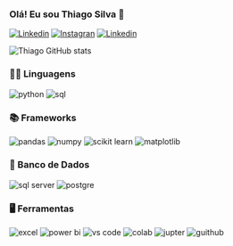 ### Olá! Eu sou Thiago Silva 👋
[![Linkedin](https://img.shields.io/badge/LinkedIn-0077B5?style=for-the-badge&logo=linkedin&logoColor=white)](www.linkedin.com/in/thiago-silva-adm)
[![Instagran](https://img.shields.io/badge/Instagram-E4405F?style=for-the-badge&logo=instagram&logoColor=white)](https://www.instagram.com/silvabthiago/)
[![Linkedin](https://img.shields.io/badge/website-000000?style=for-the-badge&logo=About.me&logoColor=white)](https://sites.google.com/view/portifliothiagosilva/in%C3%ADcio)

![Thiago GitHub stats](https://github-readme-stats.vercel.app/api?username=thiagobsd&show_icons=true&theme=dracula)

### 👨‍💻 Linguagens
<div style="display: inline_block">
  <img align="center" alt="python" src="https://camo.githubusercontent.com/28ef82bb0a603a3d2d131147e3620a2bae8c9f554df396638d39f58ded08b5ad/68747470733a2f2f696d672e736869656c64732e696f2f62616467652f507974686f6e2532302d2532333134333534432e7376673f6c6f676f3d707974686f6e266c6f676f436f6c6f723d7768697465" />
   <img align="center" alt="sql" src="https://camo.githubusercontent.com/4fc3e80e4534b2f6ed65123c32cc8fb1c3cb4c4d31af550da0f017a999bac0fc/68747470733a2f2f696d672e736869656c64732e696f2f62616467652f53514c2532302d2532333032354538432e7376673f6c6f676f3d616d617a6f6e2d64796e616d6f6462266c6f676f436f6c6f723d7768697465" />
</div>

### 📚 Frameworks
<div style="display: inline_block">
  <img align="center" alt="pandas" src="https://camo.githubusercontent.com/f2ed6a7aba8efedc956ba7177218b213eae859447795830060e575acf76138fe/68747470733a2f2f696d672e736869656c64732e696f2f62616467652f50616e6461732532302d2532333135303435382e7376673f6c6f676f3d70616e646173266c6f676f436f6c6f723d7768697465" />
   <img align="center" alt="numpy" src="https://camo.githubusercontent.com/ca9447dfb8572463ea859136a0b33390ce8129c70f58c04c0bb3c8fbc786e574/68747470733a2f2f696d672e736869656c64732e696f2f62616467652f4e756d70792532302d2532333031333234332e7376673f6c6f676f3d6e756d7079266c6f676f436f6c6f723d7768697465" />
    <img align="center" alt="scikit learn" src="https://camo.githubusercontent.com/ad982f2868f66df00066e743ed24a8e085f9b3840ec6c6eaee85bc02f48f093c/68747470733a2f2f696d672e736869656c64732e696f2f62616467652f5363696b69745f4c6561726e2d6666666666662e7376673f6c6f676f3d7363696b69746c6561726e266c6f676f436f6c6f723d6f72616e6765" />
   <img align="center" alt="matplotlib" src="https://img.shields.io/badge/Matplotlib-%23ffffff.svg?style=for-the-badge&logo=Matplotlib&logoColor=black" />
</div>

### 💾 Banco de Dados
<div style="display: inline_block">
  <img align="center" alt="sql server" src="https://img.shields.io/badge/Microsoft%20SQL%20Server-CC2927?style=for-the-badge&logo=microsoft%20sql%20server&logoColor=white" />
   <img align="center" alt="postgre" src="https://img.shields.io/badge/postgres-%23316192.svg?style=for-the-badge&logo=postgresql&logoColor=white" />
</div>

### 🖥️ Ferramentas 
<div style="display: inline_block">
  <img align="center" alt="excel" src="https://img.shields.io/badge/Microsoft_Excel-217346?style=for-the-badge&logo=microsoft-excel&logoColor=white" />
  <img align="center" alt="power bi" src="https://img.shields.io/badge/power_bi-F2C811?style=for-the-badge&logo=powerbi&logoColor=black" />
  <img align="center" alt="vs code" src="https://img.shields.io/badge/Visual%20Studio%20Code-0078d7.svg?style=for-the-badge&logo=visual-studio-code&logoColor=white" />
  <img align="center" alt="colab" src="https://img.shields.io/badge/Colab-F9AB00?style=for-the-badge&logo=googlecolab&color=525252" />
  <img align="center" alt="jupter" src="https://img.shields.io/badge/Made%20with-Jupyter-orange?style=for-the-badge&logo=Jupyter" />
  <img align="center" alt="guithub" src="https://img.shields.io/badge/GitHub-100000?style=for-the-badge&logo=github&logoColor=white" />
</div>
